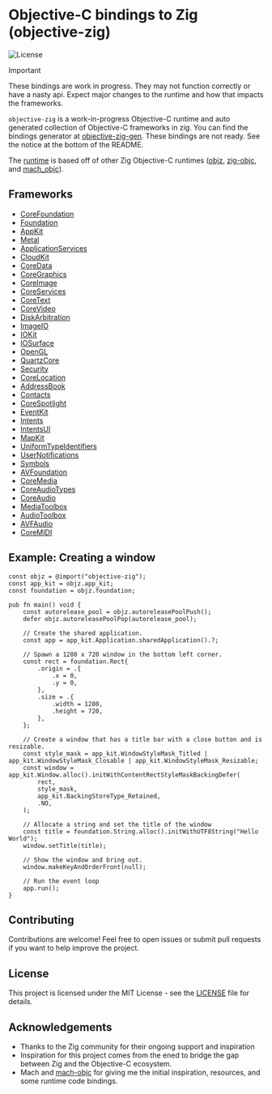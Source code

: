 # Objective-C bindings to Zig (objective-zig)

![License](https://img.shields.io/badge/license-MIT-blue.svg)

> [!IMPORTANT]
> These bindings are work in progress. They may not function correctly or have a nasty api. Expect major changes to the runtime and how that impacts the frameworks.

`objective-zig` is a work-in-progress Objective-C runtime and auto generated collection of Objective-C frameworks in zig. You can find the bindings generator at [objective-zig-gen](https://github.com/colbyhall/objective-zig-gen/tree/main). These bindings are not ready. See the notice at the bottom of the README.

The [runtime](src/objc.zig) is based off of other Zig Objective-C runtimes ([objz](https://github.com/robbielyman/objz), [zig-objc](https://github.com/mitchellh/zig-objc), and [mach_objc](https://github.com/hexops/mach-objc)).

## Frameworks
- [CoreFoundation](src/core_foundation.zig)
- [Foundation](src/foundation.zig)
- [AppKit](src/app_kit.zig)
- [Metal](src/metal.zig)
- [ApplicationServices](src/application_services.zig)
- [CloudKit](src/cloud_kit.zig)
- [CoreData](src/core_data.zig)
- [CoreGraphics](src/core_graphics.zig)
- [CoreImage](src/core_image.zig)
- [CoreServices](src/core_services.zig)
- [CoreText](src/core_text.zig)
- [CoreVideo](src/core_video.zig)
- [DiskArbitration](src/disk_arbitration.zig)
- [ImageIO](src/image_io.zig)
- [IOKit](src/io_kit.zig)
- [IOSurface](src/io_surface.zig)
- [OpenGL](src/opengl.zig)
- [QuartzCore](src/quartz_core.zig)
- [Security](src/security.zig)
- [CoreLocation](src/core_location.zig)
- [AddressBook](src/address_book.zig)
- [Contacts](src/contacts.zig)
- [CoreSpotlight](src/core_spotlight.zig)
- [EventKit](src/event_kit.zig)
- [Intents](src/intents.zig)
- [IntentsUI](src/intents_ui.zig)
- [MapKit](src/map_kit.zig)
- [UniformTypeIdentifiers](src/uniform_type_identifiers.zig)
- [UserNotifications](src/user_notifications.zig)
- [Symbols](src/symbols.zig)
- [AVFoundation](src/avfoundation.zig)
- [CoreMedia](src/core_media.zig)
- [CoreAudioTypes](src/core_audio_types.zig)
- [CoreAudio](src/core_audio.zig)
- [MediaToolbox](src/media_toolbox.zig)
- [AudioToolbox](src/audio_toolbox.zig)
- [AVFAudio](src/avfaudio.zig)
- [CoreMIDI](src/core_midi.zig)

## Example: Creating a window
```zig
const objz = @import("objective-zig");
const app_kit = objz.app_kit;
const foundation = objz.foundation;

pub fn main() void {
    const autorelease_pool = objz.autoreleasePoolPush();
    defer objz.autoreleasePoolPop(autorelease_pool);

    // Create the shared application.
    const app = app_kit.Application.sharedApplication().?;

    // Spawn a 1280 x 720 window in the bottom left corner.
    const rect = foundation.Rect{
        .origin = .{
            .x = 0,
            .y = 0,
        },
        .size = .{
            .width = 1280,
            .height = 720,
        },
    };

    // Create a window that has a title bar with a close button and is resizable.
    const style_mask = app_kit.WindowStyleMask_Titled | app_kit.WindowStyleMask_Closable | app_kit.WindowStyleMask_Resizable;
    const window = app_kit.Window.alloc().initWithContentRectStyleMaskBackingDefer(
        rect,
        style_mask,
        app_kit.BackingStoreType_Retained,
        .NO,
    );

    // Allocate a string and set the title of the window
    const title = foundation.String.alloc().initWithUTF8String("Hello World");
    window.setTitle(title);

    // Show the window and bring out.
    window.makeKeyAndOrderFront(null);

    // Run the event loop
    app.run();
}
```

## Contributing
Contributions are welcome! Feel free to open issues or submit pull requests if you want to help improve the project.

## License
This project is licensed under the MIT License - see the [LICENSE](LICENSE) file for details.

## Acknowledgements
- Thanks to the Zig community for their ongoing support and inspiration
- Inspiration for this project comes from the ened to bridge the gap between Zig and the Objective-C ecosystem.
- Mach and [mach-objc](https://github.com/hexops/mach-objc) for giving me the initial inspiration, resources, and some runtime code bindings.


